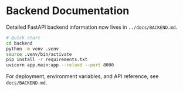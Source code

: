 # Backend Documentation

Detailed FastAPI backend information now lives in `../docs/BACKEND.md`.

```bash
# Quick start
cd backend
python -m venv .venv
source .venv/bin/activate
pip install -r requirements.txt
uvicorn app.main:app --reload --port 8000
```

For deployment, environment variables, and API reference, see `docs/BACKEND.md`.
